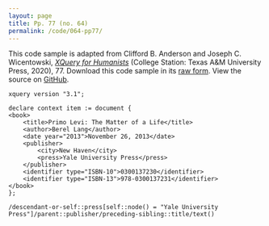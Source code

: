 ```yaml
---
layout: page
title: Pp. 77 (no. 64)
permalink: /code/064-pp77/
---
```


This code sample is adapted from Clifford B. Anderson and Joseph C. Wicentowski, 
[_XQuery for Humanists_](/) (College Station: Texas A&M University Press, 2020), 77. 
Download this code sample in its [raw form](/code/064-pp77/064-pp77.xq).
View the source on [GitHub](https://github.com/coding4humanists/xquery4humanists/blob/master/code/064-pp77/064-pp77.xq).

```xquery
xquery version "3.1";

declare context item := document {
<book>
    <title>Primo Levi: The Matter of a Life</title>
    <author>Berel Lang</author>
    <date year="2013">November 26, 2013</date>
    <publisher>
        <city>New Haven</city>
        <press>Yale University Press</press>
    </publisher>
    <identifier type="ISBN-10">0300137230</identifier>
    <identifier type="ISBN-13">978-0300137231</identifier>
</book>
};

/descendant-or-self::press[self::node() = "Yale University Press"]/parent::publisher/preceding-sibling::title/text()
```  
